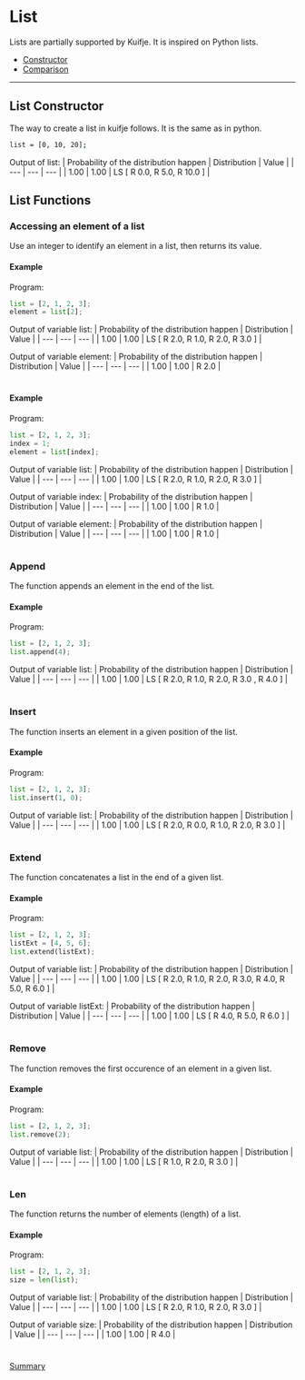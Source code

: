 # List

Lists are partially supported by Kuifje. It is inspired on Python lists.

- [Constructor](#list-constructor)
- [Comparison](#list-functions)

---

## List Constructor

The way to create a list in kuifje follows. It is the same as in python.
```sh
list = [0, 10, 20];
```

Output of list:
| Probability of the distribution happen | Distribution | Value | 
| --- | --- | --- |
| 1.00 | 1.00 | LS [ R 0.0, R 5.0, R 10.0 ] |


## List Functions

### Accessing an element of a list

Use an integer to identify an element in a list, then returns its value.

#### Example

Program:
```python
list = [2, 1, 2, 3];
element = list[2];
```

Output of variable list:
| Probability of the distribution happen | Distribution | Value | 
| --- | --- | --- |
| 1.00 | 1.00 | LS [ R 2.0, R 1.0, R 2.0, R 3.0 ] |

Output of variable element:
| Probability of the distribution happen | Distribution | Value | 
| --- | --- | --- |
| 1.00 | 1.00 | R 2.0 |

#

#### Example

Program:
```python
list = [2, 1, 2, 3];
index = 1;
element = list[index];
```

Output of variable list:
| Probability of the distribution happen | Distribution | Value | 
| --- | --- | --- |
| 1.00 | 1.00 | LS [ R 2.0, R 1.0, R 2.0, R 3.0 ] |

Output of variable index:
| Probability of the distribution happen | Distribution | Value | 
| --- | --- | --- |
| 1.00 | 1.00 | R 1.0 |

Output of variable element:
| Probability of the distribution happen | Distribution | Value | 
| --- | --- | --- |
| 1.00 | 1.00 | R 1.0 |

#

### Append

The function appends an element in the end of the list.

#### Example

Program:
```python
list = [2, 1, 2, 3];
list.append(4);
```

Output of variable list:
| Probability of the distribution happen | Distribution | Value | 
| --- | --- | --- |
| 1.00 | 1.00 | LS [ R 2.0, R 1.0, R 2.0, R 3.0 , R 4.0 ] |

#

### Insert

The function inserts an element in a given position of the list.

#### Example

Program:
```python
list = [2, 1, 2, 3];
list.insert(1, 0);
```

Output of variable list:
| Probability of the distribution happen | Distribution | Value | 
| --- | --- | --- |
| 1.00 | 1.00 | LS [ R 2.0, R 0.0, R 1.0, R 2.0, R 3.0 ] |

#

### Extend

The function concatenates a list in the end of a given list.

#### Example

Program:
```python
list = [2, 1, 2, 3];
listExt = [4, 5, 6];
list.extend(listExt);
```

Output of variable list:
| Probability of the distribution happen | Distribution | Value | 
| --- | --- | --- |
| 1.00 | 1.00 | LS [ R 2.0, R 1.0, R 2.0, R 3.0, R 4.0, R 5.0, R 6.0 ] |

Output of variable listExt:
| Probability of the distribution happen | Distribution | Value | 
| --- | --- | --- |
| 1.00 | 1.00 | LS [ R 4.0, R 5.0, R 6.0 ] |

#

### Remove

The function removes the first occurence of an element in a given list.

#### Example

Program:
```python
list = [2, 1, 2, 3];
list.remove(2);
```

Output of variable list:
| Probability of the distribution happen | Distribution | Value | 
| --- | --- | --- |
| 1.00 | 1.00 | LS [ R 1.0, R 2.0, R 3.0 ] |

#

### Len

The function returns the number of elements (length) of a list.

#### Example

Program:
```python
list = [2, 1, 2, 3];
size = len(list);
```

Output of variable list:
| Probability of the distribution happen | Distribution | Value | 
| --- | --- | --- |
| 1.00 | 1.00 | LS [ R 2.0, R 1.0, R 2.0, R 3.0 ] |

Output of variable size:
| Probability of the distribution happen | Distribution | Value | 
| --- | --- | --- |
| 1.00 | 1.00 | R 4.0 |

#

[Summary](https://github.com/gleisonsdm/Kuifje-Documentation)
